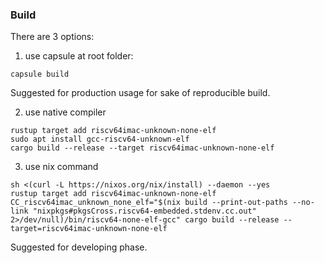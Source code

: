 

### Build
There are 3 options:
1. use capsule at root folder:
```
capsule build
```
Suggested for production usage for sake of reproducible build.

2. use native compiler
```
rustup target add riscv64imac-unknown-none-elf
sudo apt install gcc-riscv64-unknown-elf
cargo build --release --target riscv64imac-unknown-none-elf
```
3. use nix command
```
sh <(curl -L https://nixos.org/nix/install) --daemon --yes
rustup target add riscv64imac-unknown-none-elf
CC_riscv64imac_unknown_none_elf="$(nix build --print-out-paths --no-link "nixpkgs#pkgsCross.riscv64-embedded.stdenv.cc.out" 2>/dev/null)/bin/riscv64-none-elf-gcc" cargo build --release --target=riscv64imac-unknown-none-elf
```
Suggested for developing phase.

